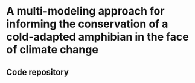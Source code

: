 
# A multi-modeling approach for informing the conservation of a cold-adapted amphibian in the face of climate change

## Code repository
